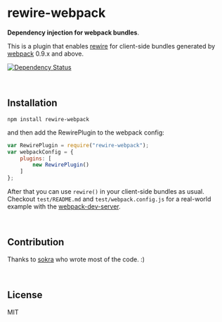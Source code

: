 rewire-webpack
=====
**Dependency injection for webpack bundles**.

This is a plugin that enables [rewire](https://github.com/jhnns/rewire) for client-side bundles generated by [webpack](https://github.com/webpack/webpack) 0.9.x and above.

[![Dependency Status](http://david-dm.org/jhnns/rewire-webpack/status.png)](http://david-dm.org/jhnns/rewire-webpack)

<br />

Installation
------------

`npm install rewire-webpack`

and then add the RewirePlugin to the webpack config:

```javascript
var RewirePlugin = require("rewire-webpack");
var webpackConfig = {
    plugins: [
        new RewirePlugin()
    ]
};
```

After that you can use `rewire()` in your client-side bundles as usual. Checkout `test/README.md` and `test/webpack.config.js` for a real-world example with the [webpack-dev-server](https://github.com/webpack/webpack-dev-server).

<br />

Contribution
------------

Thanks to [sokra](https://github.com/sokra) who wrote most of the code. :)

<br />

License
------------

MIT